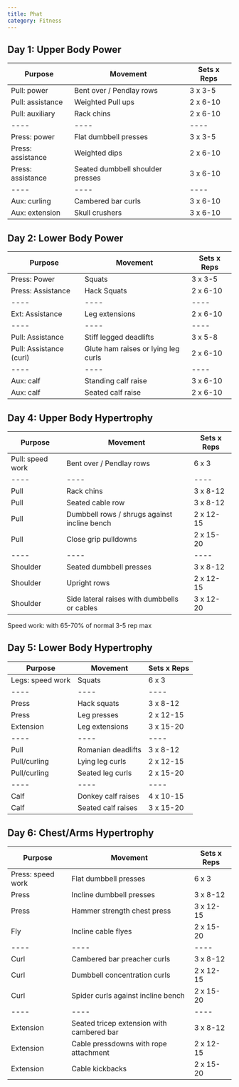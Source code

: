 ```yaml
---
title: Phat
category: Fitness
---
```


## Day 1: Upper Body Power

| Purpose           | Movement                         | Sets x Reps |
| ----              | ----                             | ----        |
| Pull: power       | Bent over / Pendlay rows         | 3 x 3-5     |
| Pull: assistance  | Weighted Pull ups                | 2 x 6-10    |
| Pull: auxiliary   | Rack chins                       | 2 x 6-10    |
| ----              | ----                             | ----        |
| Press: power      | Flat dumbbell presses            | 3 x 3-5     |
| Press: assistance | Weighted dips                    | 2 x 6-10    |
| Press: assistance | Seated dumbbell shoulder presses | 3 x 6-10    |
| ----              | ----                             | ----        |
| Aux: curling      | Cambered bar curls               | 3 x 6-10    |
| Aux: extension    | Skull crushers                   | 3 x 6-10    |

## Day 2: Lower Body Power

| Purpose                 | Movement                            | Sets x Reps |
| ----                    | ----                                | ----        |
| Press: Power            | Squats                              | 3 x 3-5     |
| Press: Assistance       | Hack Squats                         | 2 x 6-10    |
| ----                    | ----                                | ----        |
| Ext: Assistance         | Leg extensions                      | 2 x 6-10    |
| ----                    | ----                                | ----        |
| Pull: Assistance        | Stiff legged deadlifts              | 3 x 5-8     |
| Pull: Assistance (curl) | Glute ham raises or lying leg curls | 2 x 6-10    |
| ----                    | ----                                | ----        |
| Aux: calf               | Standing calf raise                 | 3 x 6-10    |
| Aux: calf               | Seated calf raise                   | 2 x 6-10    |

## Day 4: Upper Body Hypertrophy

| Purpose          | Movement                                     | Sets x Reps |
| ----             | ----                                         | ----        |
| Pull: speed work | Bent over / Pendlay rows                     | 6 x 3       |
| ----             | ----                                         | ----        |
| Pull             | Rack chins                                   | 3 x 8-12    |
| Pull             | Seated cable row                             | 3 x 8-12    |
| Pull             | Dumbbell rows / shrugs against incline bench | 2 x 12-15   |
| Pull             | Close grip pulldowns                         | 2 x 15-20   |
| ----             | ----                                         | ----        |
| Shoulder         | Seated dumbbell presses                      | 3 x 8-12    |
| Shoulder         | Upright rows                                 | 2 x 12-15   |
| Shoulder         | Side lateral raises with dumbbells or cables | 3 x 12-20   |

Speed work: with 65-70% of normal 3-5 rep max

## Day 5: Lower Body Hypertrophy

| Purpose          | Movement           | Sets x Reps |
| ----             | ----               | ----        |
| Legs: speed work | Squats             | 6 x 3       |
| ----             | ----               | ----        |
| Press            | Hack squats        | 3 x 8-12    |
| Press            | Leg presses        | 2 x 12-15   |
| Extension        | Leg extensions     | 3 x 15-20   |
| ----             | ----               | ----        |
| Pull             | Romanian deadlifts | 3 x 8-12    |
| Pull/curling     | Lying leg curls    | 2 x 12-15   |
| Pull/curling     | Seated leg curls   | 2 x 15-20   |
| ----             | ----               | ----        |
| Calf             | Donkey calf raises | 4 x 10-15   |
| Calf             | Seated calf raises | 3 x 15-20   |

## Day 6: Chest/Arms Hypertrophy

| Purpose           | Movement                                  | Sets x Reps |
| ----              | ----                                      | ----        |
| Press: speed work | Flat dumbbell presses                     | 6 x 3       |
| Press             | Incline dumbbell presses                  | 3 x 8-12    |
| Press             | Hammer strength chest press               | 3 x 12-15   |
| Fly               | Incline cable flyes                       | 2 x 15-20   |
| ----              | ----                                      | ----        |
| Curl              | Cambered bar preacher curls               | 3 x 8-12    |
| Curl              | Dumbbell concentration curls              | 2 x 12-15   |
| Curl              | Spider curls against incline bench        | 2 x 15-20   |
| ----              | ----                                      | ----        |
| Extension         | Seated tricep extension with cambered bar | 3 x 8-12    |
| Extension         | Cable pressdowns with rope attachment     | 2 x 12-15   |
| Extension         | Cable kickbacks                           | 2 x 15-20   |
